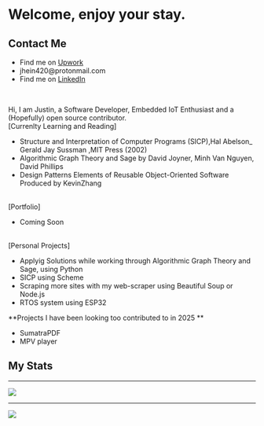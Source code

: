 <h1> Welcome, enjoy your stay. </h1>
<h2> Contact Me </h2>
<div>
  <p>
    <ul>
      <li>Find me on <a href ="https://www.upwork.com/freelancers/~016268a23082c944f8" > Upwork </a> </li>
      <li>jhein420@protonmail.com</li>
      <li>Find me on <a href ="https://www.linkedin.com/" >  LinkedIn</a> </li>
  </ul>
  </p>
 </div> 
 <br/>
 <div>
   <p>
     Hi, I am Justin, a Software Developer, Embedded IoT Enthusiast and a (Hopefully) open source contributor.
     <br>
     [Currenlty Learning and Reading]
     <ul>
       <li>Structure and Interpretation of Computer Programs (SICP),Hal Abelson_ Gerald Jay Sussman ,MIT Press (2002)</li>
       <li>Algorithmic Graph Theory and Sage by David Joyner, Minh Van Nguyen, David Phillips</li>
       <li>Design Patterns Elements of Reusable Object-Oriented Software Produced by KevinZhang</li>
     </ul>
     <br/>
     [Portfolio]
     <ul><li>Coming Soon</li></ul>
     <br/>
     [Personal Projects]
     <ul><li>Applyig Solutions while working through Algorithmic Graph Theory and Sage, using Python</li>
         <li>SICP using Scheme </li>
         <li>Scraping more sites with my web-scraper using Beautiful Soup or Node.js</li>
         <li>RTOS system using ESP32</li>
     </ul>
   </p>
       **Projects I have been looking too contributed to in 2025 **
       <ul>
         <li>SumatraPDF </li>
         <li> MPV player </li>
       </ul>
         
   </p>
 </div>
<div>
  <h2>My Stats</h2>
  <hr>
    <img align="center" src="https://github-readme-stats.vercel.app/api/?username=jhein420" />
</div>
<div>
  <hr>
    <img align="center" src="https://github-readme-stats.vercel.app/api/top-langs/?username=jhein420" />
</div> 
<!--

**jhein420/jhein420** is a ✨ _special_ ✨ repository because its `README.md` (this file) appears on your GitHub profile.

![](https://img.shields.io/badge/<WORD_ON_LEFT>-<WORD_ON_RIGHT>-informational?style=flat&logo=<LOGO_NAME>&logoColor=white&color=2bbc8a)

-->


